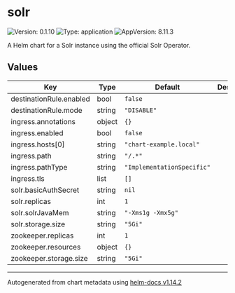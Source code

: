 # solr

![Version: 0.1.10](https://img.shields.io/badge/Version-0.1.10-informational?style=flat-square) ![Type: application](https://img.shields.io/badge/Type-application-informational?style=flat-square) ![AppVersion: 8.11.3](https://img.shields.io/badge/AppVersion-8.11.3-informational?style=flat-square)

A Helm chart for a Solr instance using the official Solr Operator.

## Values

| Key | Type | Default | Description |
|-----|------|---------|-------------|
| destinationRule.enabled | bool | `false` |  |
| destinationRule.mode | string | `"DISABLE"` |  |
| ingress.annotations | object | `{}` |  |
| ingress.enabled | bool | `false` |  |
| ingress.hosts[0] | string | `"chart-example.local"` |  |
| ingress.path | string | `"/.*"` |  |
| ingress.pathType | string | `"ImplementationSpecific"` |  |
| ingress.tls | list | `[]` |  |
| solr.basicAuthSecret | string | `nil` |  |
| solr.replicas | int | `1` |  |
| solr.solrJavaMem | string | `"-Xms1g -Xmx5g"` |  |
| solr.storage.size | string | `"5Gi"` |  |
| zookeeper.replicas | int | `1` |  |
| zookeeper.resources | object | `{}` |  |
| zookeeper.storage.size | string | `"5Gi"` |  |

----------------------------------------------
Autogenerated from chart metadata using [helm-docs v1.14.2](https://github.com/norwoodj/helm-docs/releases/v1.14.2)
